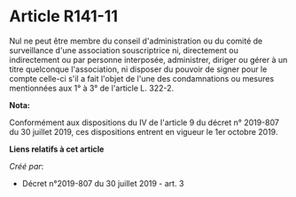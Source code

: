 # Article R141-11

Nul ne peut être membre du conseil d'administration ou du comité de surveillance d'une association souscriptrice ni,
directement ou indirectement ou par personne interposée, administrer, diriger ou gérer à un titre quelconque l'association,
ni disposer du pouvoir de signer pour le compte celle-ci s'il a fait l'objet de l'une des condamnations ou mesures
mentionnées aux 1° à 3° de l'article L. 322-2.

**Nota:**

Conformément aux dispositions du IV de l'article 9 du décret n° 2019-807 du 30 juillet 2019, ces dispositions entrent en
vigueur le 1er octobre 2019.

**Liens relatifs à cet article**

_Créé par_:

  - Décret n°2019-807 du 30 juillet 2019 - art. 3

